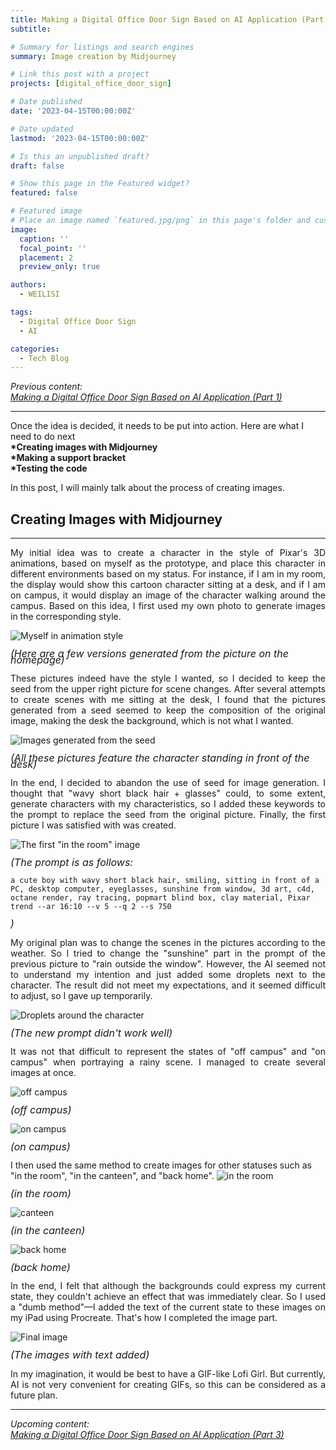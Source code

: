 ```yaml
---
title: Making a Digital Office Door Sign Based on AI Application (Part 2)
subtitle: 

# Summary for listings and search engines
summary: Image creation by Midjourney

# Link this post with a project
projects: [digital_office_door_sign]

# Date published
date: '2023-04-15T00:00:00Z'

# Date updated
lastmod: '2023-04-15T00:00:00Z'

# Is this an unpublished draft?
draft: false

# Show this page in the Featured widget?
featured: false

# Featured image
# Place an image named `featured.jpg/png` in this page's folder and customize its options here.
image:
  caption: ''
  focal_point: ''
  placement: 2
  preview_only: true

authors:
  - WEILISI

tags:
  - Digital Office Door Sign
  - AI

categories:
  - Tech Blog
---
```

*Previous content:*  
*[Making a Digital Office Door Sign Based on AI Application (Part 1)](https://weils302.com/en/techblog/status_list_1_20230407/)*

---

Once the idea is decided, it needs to be put into action. Here are what I need to do next  
**\*Creating images with Midjourney**  
**\*Making a support bracket**  
**\*Testing the code**  

In this post, I will mainly talk about the process of creating images.

## Creating Images with Midjourney
--------------------
<div style="text-align: justify;">
My initial idea was to create a character in the style of Pixar's 3D animations, based on myself as the prototype, 
and place this character in different environments based on my status. For instance, if I am in my room, 
the display would show this cartoon character sitting at a desk, and if I am on campus, 
it would display an image of the character walking around the campus. Based on this idea, 
I first used my own photo to generate images in the corresponding style.
</div>

![Myself in animation style](avatar.png "Image Credit: Ⓒ WEILISI")
<p style="font-size: 16px; line-height: 0.6;"><i>(Here are a few versions generated from the picture on the homepage)</i></p>

<div style="text-align: justify;">
These pictures indeed have the style I wanted, so I decided to keep the seed from the upper right picture for scene changes.
After several attempts to create scenes with me sitting at the desk, I found that the pictures generated from a seed
seemed to keep the composition of the original image, making the desk the background, which is not what I wanted.
</div>

![Images generated from the seed](avatar2.png "Image Credit: Ⓒ WEILISI")
<p style="font-size: 16px; line-height: 0.6;"><i>(All these pictures feature the character standing in front of the desk)</i></p>

<div style="text-align: justify;">
In the end, I decided to abandon the use of seed for image generation. I thought that
"wavy short black hair + glasses" could, to some extent, generate characters with my characteristics, 
so I added these keywords to the prompt to replace the seed from the original picture. 
Finally, the first picture I was satisfied with was created.
</div>

![The first "in the room" image](在室晴1.png "Image Credit: Ⓒ WEILISI")
<p style="font-size: 16px; line-height: 0.6;"><i>(The prompt is as follows:</i></p>

```
a cute boy with wavy short black hair, smiling, sitting in front of a PC, desktop computer, eyeglasses, sunshine from window, 3d art, c4d, octane render, ray tracing, popmart blind box, clay material, Pixar trend --ar 16:10 --v 5 --q 2 --s 750
```
<p style="font-size: 16px; line-height: 0.6;"><i>)</i></p>

<div style="text-align: justify;">
My original plan was to change the scenes in the pictures according to the weather. So I tried to change the "sunshine" part
in the prompt of the previous picture to "rain outside the window". However, 
the AI seemed not to understand my intention and just added some droplets next to the character. 
The result did not meet my expectations, and it seemed difficult to adjust, so I gave up temporarily.
</div>

![Droplets around the character](in_room_rain.png "Image Credit: Ⓒ WEILISI")
<p style="font-size: 16px; line-height: 0.6;"><i>(The new prompt didn't work well)</i></p>

<div style="text-align: justify;">
It was not that difficult to represent the states of "off campus" and "on campus" 
when portraying a rainy scene. I managed to create several images at once.
</div>

![off campus](off_campus.png "Image Credit: Ⓒ WEILISI")
<p style="font-size: 16px; line-height: 0.6;"><i>(off campus)</i></p>

![on campus](on_campus.png "Image Credit: Ⓒ WEILISI")
<p style="font-size: 16px; line-height: 0.6;"><i>(on campus)</i></p>

I then used the same method to create images for other statuses such as "in the room", "in the canteen", and "back home".
![in the room](in.png "Image Credit: Ⓒ WEILISI")
<p style="font-size: 16px; line-height: 0.6;"><i>(in the room)</i></p>

![canteen](dinning.png "Image Credit: Ⓒ WEILISI")
<p style="font-size: 16px; line-height: 0.6;"><i>(in the canteen)</i></p>

![back home](home.png "Image Credit: Ⓒ WEILISI")
<p style="font-size: 16px; line-height: 0.6;"><i>(back home)</i></p>

<div style="text-align: justify;">
In the end, I felt that although the backgrounds could express my current state, they couldn't achieve an effect 
that was immediately clear. So I used a "dumb method"—I added the text of the current state to these images 
on my iPad using Procreate. That's how I completed the image part.
</div>

![Final image](IMG_8785.JPG "Image Credit:  Ⓒ WEILISI")
<p style="font-size: 16px; line-height: 0.6;"><i>(The images with text added)</i></p>

<div style="text-align: justify;">
In my imagination, it would be best to have a GIF-like Lofi Girl. 
But currently, AI is not very convenient for creating GIFs, so this can be considered as a future plan.
</div>

---
*Upcoming content:*  
*[Making a Digital Office Door Sign Based on AI Application (Part 3)](https://weils302.com/en/techblog/status_list_3_20230418/)*
